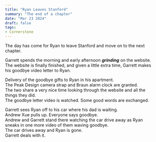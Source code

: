 ```yaml
---
title: "Ryan Leaves Stanford"
summary: "The end of a chapter"
date: "Mar 23 2024"
draft: false
tags:
- Cornerstone
---
```

The day has come for Ryan to leave Stanford and move on to the next chapter.  

Garrett spends the morning and early afternoon ***grinding*** on the website.  
The website is finally finished, and given a little extra time, Garrett makes his goodbye video letter to Ryan.  

Delivery of the goodbye gifts to Ryan in his apartment.  
The Peak Design camera strap and Braun alarm clock are granted.  
The two share a very nice time looking through the website and all the things they did.  
The goodbye letter video is watched. Some good words are exchanged.  

Garrett sees Ryan off to his car where his dad is waiting.  
Andrew Xue pulls up. Everyone says goodbye.  
Andrew and Garrett stand there watching the car drive away as Ryan sneaks in one more video of them waving goodbye.  
The car drives away and Ryan is gone.  
Garrett deals with it.  
